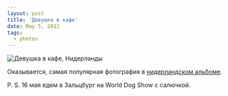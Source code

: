 ```yaml
---
layout: post
title: 'Девушка в кафе'
date: May 5, 2012
tags:
  - photos
---
```


![Девушка в кафе, Нидерланды](photo://178)

Оказывается, самая популярная фотография в [нидерландском альбоме](http://morning.photos/albums/netherlands/).

P. S. 16 мая едем в Зальцбург на World Dog Show с салючкой.

